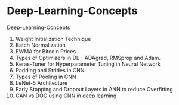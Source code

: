 # Deep-Learning-Concepts
Deep-Learning-Concepts

1. Weight Initialization Technique
2. Batch Normalization
3. EWMA for Bitcoin Prices
4. Types of Optimizers in DL - ADAgrad, RMSprop and Adam.
5. Keras-Tuner for Hyperparameter Tuning in Neural Network
6. Padding and Strides in CNN
7. Types of Pooling in CNN
8. LeNet-5 Architecture
9. Early Stopping and Dropout Layers in ANN to reduce Overfitting
10. CAN vs DOG using CNN in deep learning

